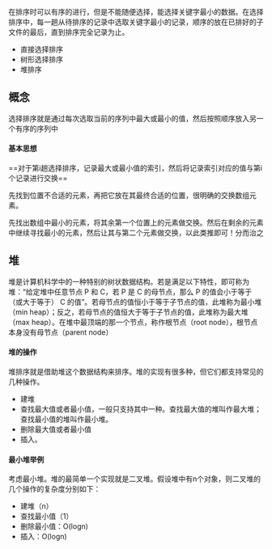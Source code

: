 在排序时可以有序的进行，但是不能随便选择，能选择关键字最小的数据。在选择排序中，每一趟从待排序的记录中选取关键字最小的记录，顺序的放在已排好的子文件的最后，直到排序完全记录为止。
- 直接选择排序
- 树形选择排序
- 堆排序
## 概念
选择排序就是通过每次选取当前的序列中最大或最小的值，然后按照顺序放入另一个有序的序列中
#### 基本思想
==对于第i趟选择排序，记录最大或最小值的索引，然后将记录索引对应的值与第i个记录进行交换==

先找到位置不合适的元素，再把它放在其最终合适的位置，很明确的交换数组元素。

先找出数组中最小的元素，将其余第一个位置上的元素做交换。然后在剩余的元素中继续寻找最小的元素，然后让其与第二个元素做交换，以此类推即可！分而治之
## 堆
堆是计算机科学中的一种特别的树状数据结构。若是满足以下特性，即可称为堆：“给定堆中任意节点 P 和 C，若 P 是 C 的母节点，那么 P 的值会小于等于（或大于等于） C 的值”。若母节点的值恒小于等于子节点的值，此堆称为最小堆（min heap）；反之，若母节点的值恒大于等于子节点的值，此堆称为最大堆（max heap）。在堆中最顶端的那一个节点，称作根节点（root node），根节点本身没有母节点（parent node）
#### 堆的操作
堆排序就是借助堆这个数据结构来排序。堆的实现有很多种，但它们都支持常见的几种操作。
- 建堆
- 查找最大值或者最小值，一般只支持其中一种。查找最大值的堆叫作最大堆；查找最小值的堆叫作最小堆。
- 删除最大值或者最小值
- 插入。
#### 最小堆举例
考虑最小堆。堆的最简单一个实现就是二叉堆。假设堆中有n个对象，则二叉堆的几个操作的复杂度分别如下：
- 建堆（n）
- 查找最小值（1）
- 删除最小值：O(logn)
- 插入：O(logn)
